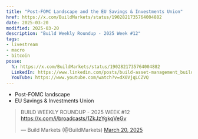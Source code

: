 ```yaml
---
title: "Post-FOMC Landscape and the EU Savings & Investments Union"
href: https://x.com/BuildMarkets/status/1902821735764004882
date: 2025-03-20
modified: 2025-03-20
description: "Build Weekly Roundup - 2025 Week #12"
tags:
- livestream
- macro
- bitcoin
posse:
  𝕏: https://x.com/BuildMarkets/status/1902821735764004882
  LinkedIn: https://www.linkedin.com/posts/build-asset-management_build-weekly-roundup-2025-week-12-post-fomc-ugcPost-7308584378203353088-RIO9
  YouTube: https://www.youtube.com/watch?v=dX0VjqLCZVQ
---
```


- Post-FOMC landscape
- EU Savings & Investments Union

> BUILD WEEKLY ROUNDUP - 2025 WEEK #12 https://x.com/i/broadcasts/1ZkJzYgkqVeGv
>
> — Build Markets (@BuildMarkets) [March 20, 2025](https://x.com/BuildMarkets/status/1902821735764004882)
